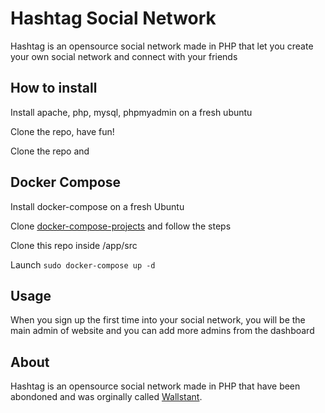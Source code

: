 # Hashtag Social Network

Hashtag is an opensource social network made in PHP that let you create your own social network and connect with your friends

## How to install

Install apache, php, mysql, phpmyadmin on a fresh ubuntu

Clone the repo, have fun!

Clone the repo and 

## Docker Compose

Install docker-compose on a fresh Ubuntu 

Clone [docker-compose-projects](https://github.com/nazimboudeffa/docker-compose-projects.git) and follow the steps

Clone this repo inside /app/src

Launch `sudo docker-compose up -d`

## Usage

When you sign up the first time into your social network, you will be the main admin of website and you can add more admins from the dashboard

## About

Hashtag is an opensource social network made in PHP that have been abondoned and was orginally called [Wallstant](https://github.com/munafio/wallstant-the-open-source-PHP-social-network).
